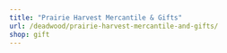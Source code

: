 ```yaml
---
title: "Prairie Harvest Mercantile & Gifts"
url: /deadwood/prairie-harvest-mercantile-and-gifts/
shop: gift
---
```

